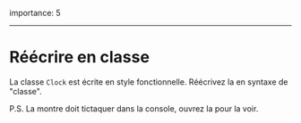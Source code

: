 importance: 5


---

# Réécrire en classe

La classe `Clock` est écrite en style fonctionnelle. Réécrivez la en syntaxe de "classe".

P.S. La montre doit tictaquer dans la console, ouvrez la pour la voir.
